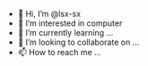 - 👋 Hi, I’m @lsx-sx
- 👀 I’m interested in computer
- 🌱 I’m currently learning ...
- 💞️ I’m looking to collaborate on ...
- 📫 How to reach me ...

<!---
lsx-sx/lsx-sx is a ✨ special ✨ repository because its `README.md` (this file) appears on your GitHub profile.
You can click the Preview link to take a look at your changes.
--->
